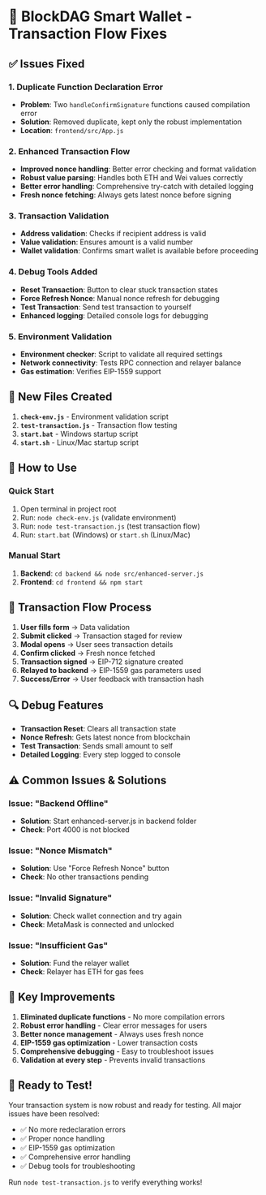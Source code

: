 # 🚀 BlockDAG Smart Wallet - Transaction Flow Fixes

## ✅ Issues Fixed

### 1. **Duplicate Function Declaration Error**
- **Problem**: Two `handleConfirmSignature` functions caused compilation error
- **Solution**: Removed duplicate, kept only the robust implementation
- **Location**: `frontend/src/App.js`

### 2. **Enhanced Transaction Flow**
- **Improved nonce handling**: Better error checking and format validation
- **Robust value parsing**: Handles both ETH and Wei values correctly
- **Better error handling**: Comprehensive try-catch with detailed logging
- **Fresh nonce fetching**: Always gets latest nonce before signing

### 3. **Transaction Validation**
- **Address validation**: Checks if recipient address is valid
- **Value validation**: Ensures amount is a valid number
- **Wallet validation**: Confirms smart wallet is available before proceeding

### 4. **Debug Tools Added**
- **Reset Transaction**: Button to clear stuck transaction states
- **Force Refresh Nonce**: Manual nonce refresh for debugging
- **Test Transaction**: Send test transaction to yourself
- **Enhanced logging**: Detailed console logs for debugging

### 5. **Environment Validation**
- **Environment checker**: Script to validate all required settings
- **Network connectivity**: Tests RPC connection and relayer balance
- **Gas estimation**: Verifies EIP-1559 support

## 🔧 New Files Created

1. **`check-env.js`** - Environment validation script
2. **`test-transaction.js`** - Transaction flow testing
3. **`start.bat`** - Windows startup script
4. **`start.sh`** - Linux/Mac startup script

## 🎯 How to Use

### Quick Start
1. Open terminal in project root
2. Run: `node check-env.js` (validate environment)
3. Run: `node test-transaction.js` (test transaction flow)
4. Run: `start.bat` (Windows) or `start.sh` (Linux/Mac)

### Manual Start
1. **Backend**: `cd backend && node src/enhanced-server.js`
2. **Frontend**: `cd frontend && npm start`

## 🐛 Transaction Flow Process

1. **User fills form** → Data validation
2. **Submit clicked** → Transaction staged for review
3. **Modal opens** → User sees transaction details
4. **Confirm clicked** → Fresh nonce fetched
5. **Transaction signed** → EIP-712 signature created
6. **Relayed to backend** → EIP-1559 gas parameters used
7. **Success/Error** → User feedback with transaction hash

## 🔍 Debug Features

- **Transaction Reset**: Clears all transaction state
- **Nonce Refresh**: Gets latest nonce from blockchain
- **Test Transaction**: Sends small amount to self
- **Detailed Logging**: Every step logged to console

## ⚠️ Common Issues & Solutions

### Issue: "Backend Offline"
- **Solution**: Start enhanced-server.js in backend folder
- **Check**: Port 4000 is not blocked

### Issue: "Nonce Mismatch"
- **Solution**: Use "Force Refresh Nonce" button
- **Check**: No other transactions pending

### Issue: "Invalid Signature"
- **Solution**: Check wallet connection and try again
- **Check**: MetaMask is connected and unlocked

### Issue: "Insufficient Gas"
- **Solution**: Fund the relayer wallet
- **Check**: Relayer has ETH for gas fees

## 🎉 Key Improvements

1. **Eliminated duplicate functions** - No more compilation errors
2. **Robust error handling** - Clear error messages for users
3. **Better nonce management** - Always uses fresh nonce
4. **EIP-1559 gas optimization** - Lower transaction costs
5. **Comprehensive debugging** - Easy to troubleshoot issues
6. **Validation at every step** - Prevents invalid transactions

## 🚀 Ready to Test!

Your transaction system is now robust and ready for testing. All major issues have been resolved:

- ✅ No more redeclaration errors
- ✅ Proper nonce handling
- ✅ EIP-1559 gas optimization
- ✅ Comprehensive error handling
- ✅ Debug tools for troubleshooting

Run `node test-transaction.js` to verify everything works!
